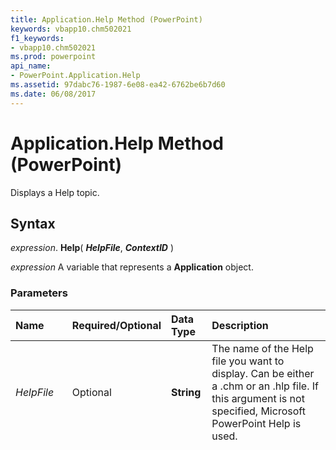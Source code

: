 ```yaml
---
title: Application.Help Method (PowerPoint)
keywords: vbapp10.chm502021
f1_keywords:
- vbapp10.chm502021
ms.prod: powerpoint
api_name:
- PowerPoint.Application.Help
ms.assetid: 97dabc76-1987-6e08-ea42-6762be6b7d60
ms.date: 06/08/2017
---
```



# Application.Help Method (PowerPoint)

Displays a Help topic.


## Syntax

 _expression_. **Help**( **_HelpFile_**, **_ContextID_** )

 _expression_ A variable that represents a **Application** object.


### Parameters



|**Name**|**Required/Optional**|**Data Type**|**Description**|
|:-----|:-----|:-----|:-----|
| _HelpFile_|Optional|**String**|The name of the Help file you want to display. Can be either a .chm or an .hlp file. If this argument is not specified, Microsoft PowerPoint Help is used.|
| _ContextID_|Optional|**Long**|The context ID number for the Help topic. If this argument is not specified or if it specifies a context ID number that is not associated with a Help topic, the  **Help Topics** dialog box is displayed.|

## Example

This example displays topic number 65527 in the Help file MyHelpFile.chm.


```vb
Application.Help "MyHelpFile.chm", 65527
```


## See also


#### Concepts


[Application Object](application-object-powerpoint.md)

